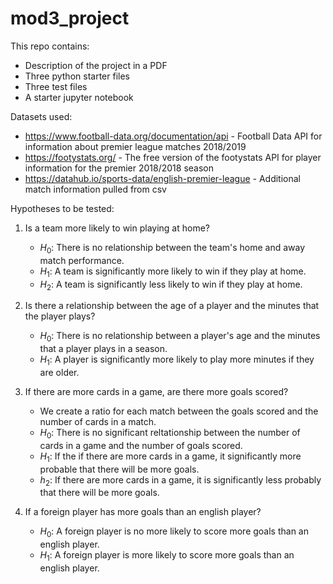 # mod3_project

This repo contains:
* Description of the project in a PDF
* Three python starter files
* Three test files
* A starter jupyter notebook

Datasets used:
* https://www.football-data.org/documentation/api - Football Data API for information about premier league matches 2018/2019
* https://footystats.org/ - The free version of the footystats API for player information for the premier 2018/2018 season
* https://datahub.io/sports-data/english-premier-league - Additional match information pulled from csv

Hypotheses to be tested:

1. Is a team more likely to win playing at home?
    * $H_0$: There is no relationship between the team's home and away match performance.
    * $H_1$: A team is significantly more likely to win if they play at home.
    * $H_2$: A team is significantly less likely to win if they play at home.

2. Is there a relationship between the age of a player and the minutes that the player plays?
    * $H_0$: There is no relationship between a player's age and the minutes that a player plays in a season.
    * $H_1$: A player is significantly more likely to play more minutes if they are older.

3. If there are more cards in a game, are there more goals scored?
    * We create a ratio for each match between the goals scored and the number of cards in a match.
    * $H_0$: There is no significant reltationship between the number of cards in a game and the number of goals scored. 
    * $H_1$: If the if there are more cards in a game, it significantly more probable that there will be more goals.
    * $h_2$: If there are more cards in a game, it is significantly less probably that there will be more goals. 

4. If a foreign player has more goals than an english player?
    * $H_0$: A foreign player is no more likely to score more goals than an english player.
    * $H_1$: A foreign player is more likely to score more goals than an english player.

    